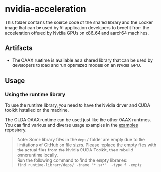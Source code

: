 # nvidia-acceleration

This folder contains the source code of the shared library and the Docker image that can be used by AI application developers to benefit from the acceleration offered by Nvidia GPUs on x86_64 and aarch64 machines.

## Artifacts

- The OAAX runtime is available as a shared library that can be used by developers to load and run optimized models on an Nvidia GPU.

## Usage

### Using the runtime library

To use the runtime library, you need to have the Nvidia driver and CUDA toolkit installed on the machine.

The CUDA OAAX runtime can be used just like the other OAAX runtimes. You can find various and diverse usage examples in the [examples](https://github.com/oaax-standard/examples) repository.

> Note: Some library files in the `deps/` folder are empty due to the limitations of GitHub on file sizes. Please replace the empty files with the actual files from the Nvidia CUDA Toolkit, then rebuild onnxruntime locally.  
Run the following command to find the empty libraries:  
`
find runtime-library/deps/ -iname "*.so*"  -type f -empty
`